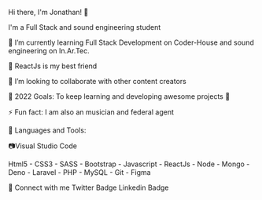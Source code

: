 Hi there, I'm Jonathan! 👋 

I'm a Full Stack and sound engineering student

🔭 I’m currently learning Full Stack Development on Coder-House
    and sound engineering on In.Ar.Tec.
    
💓 ReactJs is my best friend

👯 I’m looking to collaborate with other content creators

🥅 2022 Goals: To keep learning and developing awesome projects 🏅

⚡ Fun fact: I am also an musician and federal agent

🧰 Languages and Tools:

📷Visual Studio Code

Html5 - CSS3 - SASS - Bootstrap - Javascript - ReactJs - Node - Mongo - Deno - Laravel - PHP - MySQL - Git - Figma

💬 Connect with me
Twitter Badge Linkedin Badge
